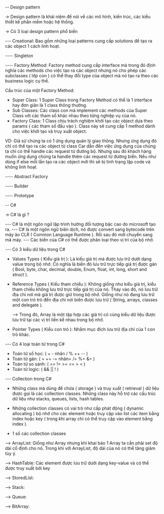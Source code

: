 -- Design pattern

-> Design pattern là khái niệm để nói về các mô hình, kiến trúc, các kiểu thiết kế phần mềm hoặc hệ thống.

-> Có 3 loại design pattern phổ biến

--- Creational: Bao gồm những loại patterns cung cấp solutions để tạo ra các object 1 cách linh hoạt.

---- Singleton

---- Factory Method: Factory method cung cấp interface mà trong đó định nghĩa các methods cho việc tạo ra các object nhưng nó cho phép các subclasses ( lớp con ) có thể thay đổi type của object mà nó tạo ra theo các business logic cụ thể.

Cấu trúc của một Factory Method:

- Super Class: 1 Super Class trong Factory Method có thể là 1 interface hay đơn giản là 1 class thông thường.
- Sub Classes: Các class con mà implement các methods của Super Class với các tham số khác nhau theo từng nghiệp vụ của nó.
- Factory Class: 1 Class chịu trách nghiệm khởi tạo các object dựa theo params ( các tham số đầu vào ). Class này sẽ cung cấp 1 method dành cho việc khởi tạo và truy xuất object.

VD: Giả sử chúng ta có 1 ứng dụng quản lý giao thông. Nhưng ứng dụng đó chỉ có thể tạo ra các object từ class Car dẫn đến việc ứng dụng của chúng ta chỉ có thể handle các request từ đường bộ. Nhưng sau đó khách hàng muốn ứng dụng chúng ta handle thêm các request từ đường biển. Nếu như dùng if else mỗi lần tạo ra các object mới thì sẽ bị tình trạng lặp code và không linh hoạt.

---- Abstract Factory

---- Builder

---- Prototype

-- C#

-> C# là gì ?

--- C# là một ngôn ngữ lập trình hướng đối tượng bậc cao do microsoft tạo ra.
--- C# là một ngôn ngữ biên dịch, nó được convert sang bytecode trên máy ảo CLR ( Common Language Runtime ). Rồi sau đó mới chuyển sang mã máy.
--- Các biến của C# có thể được phân loại theo vị trí của bộ nhớ.

--- Có 3 kiểu dữ liệu trong C#

- Values Types ( Kiểu giá trị ): Là kiểu giá trị mà được lưu trữ dưới dạng value trong bộ nhớ. Có nghĩa là biến đó lưu trữ trực tiếp giá trị được gán ( Bool, byte, char, decimal, double, Enum, float, int, long, short and struct ).
- Reference Types ( Kiểu tham chiếu ): Không giống như kiểu giá trị, kiểu tham chiếu không lưu trữ trực tiếp giá trị của nó. Thay vào đó, nó lưu trữ địa chỉ nơi mà giá trị được giữ trong bộ nhớ. Giống như nó đang lưu trữ một con trỏ trỏ đến địa chỉ nơi biến được lưu trữ ( String, arrays, classes and delegate ).

  --> Trong đó, Array là một tập hợp các giá trị có cùng kiểu dữ liệu được lưu trữ tại các vị trí liền kề nhau trong bộ nhớ.

- Pointer Types ( Kiểu con trỏ ): Nhằm mục đích lưu trữ địa chỉ của 1 con trỏ khác.

--- Có 4 loại toán tử trong C#

- Toán tử số học: ( + - nhân / % ++ -- )
- Toán tử gán: ( = += -= nhân= /= %= &= )
- Toán tử so sánh: ( == != >= <= > < )
- Toán tử logic: ( && || ! )

--- Collection trong C#

- Những class mà dùng để chứa ( storage ) và truy xuất ( retrieval ) dữ liệu được gọi là các collection classes. Những class này hỗ trợ các cấu trúc dữ liệu như stacks, queues, lists, hash tables.

- Những collection classes có vai trò như cấp phát động ( dynamic allocating ) bộ nhớ cho các element hoặc truy cập vào list các item bằng index hoặc key ( trong khi array chỉ có thể truy cập vào element bằng index ).

- 1 số các collection classes

--> ArrayList: Giống như Array nhưng khi khai báo 1 Array ta cần phải set độ dài cố định cho nó. Trong khi với ArrayList, độ dài của nó có thể tăng giảm tùy ý.

--> HashTable: Các element được lưu trữ dưới dạng key-value và có thể được truy xuất bởi key

--> StoredList:

--> Stack:

--> Queue:

--> BitArray:
